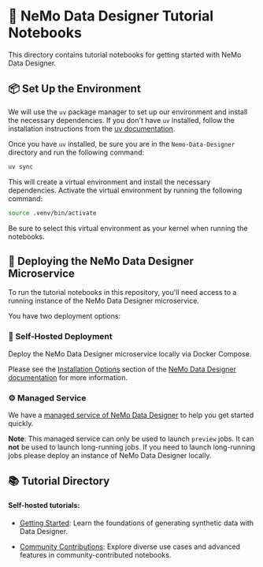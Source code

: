 # 🎨 NeMo Data Designer Tutorial Notebooks

This directory contains tutorial notebooks for getting started with NeMo Data Designer.

## 📦 Set Up the Environment

We will use the `uv` package manager to set up our environment and install the necessary dependencies. If you don't have `uv` installed, follow the installation instructions from the [uv documentation](https://docs.astral.sh/uv/getting-started/installation/).

Once you have `uv` installed, be sure you are in the `Nemo-Data-Designer` directory and run the following command:

```bash
uv sync
```

This will create a virtual environment and install the necessary dependencies. Activate the virtual environment by running the following command:

```bash
source .venv/bin/activate
```

Be sure to select this virtual environment as your kernel when running the notebooks.

## 🚀 Deploying the NeMo Data Designer Microservice

To run the tutorial notebooks in this repository, you'll need access to a running instance of the NeMo Data Designer microservice.

You have two deployment options:

### 🐳 Self-Hosted Deployment
Deploy the NeMo Data Designer microservice locally via Docker Compose.

Please see the [Installation Options](https://docs.nvidia.com/nemo/microservices/latest/design-synthetic-data-from-scratch-or-seeds/index.html#installation-options) section of the [NeMo Data Designer documentation](https://docs.nvidia.com/nemo/microservices/latest/design-synthetic-data-from-scratch-or-seeds/index.html) for more information.


### ⚙️ Managed Service
We have a [managed service of NeMo Data Designer](https://build.nvidia.com/nemo/data-designer) to help you get started quickly.

**Note**: This managed service can only be used to launch `preview` jobs. It can **not** be used to launch long-running jobs. If you need to launch long-running jobs please deploy an instance of NeMo Data Designer locally.


## 📚 Tutorial Directory

#### Self-hosted tutorials:

  - [Getting Started](./self-hosted-tutorials/getting-started): Learn the foundations of generating synthetic data with Data Designer.

  - [Community Contributions](./self-hosted-tutorials/community-contributions/): Explore diverse use cases and advanced features in community-contributed notebooks.
